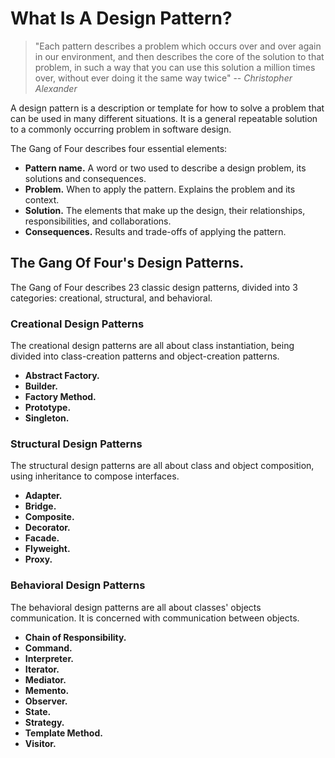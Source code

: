 # What Is A Design Pattern?


> "Each pattern describes a problem which occurs over
and over again in our environment, and then describes the core of the solution
to that problem, in such a way that you can use this solution a million times
over, without ever doing it the same way twice"
>  -- <cite>Christopher Alexander</cite>

A design pattern is a description or template for how to solve a problem that can be used in many different situations. It is a general repeatable solution to a commonly occurring problem in software design.

The Gang of Four describes four essential elements:

* **Pattern name.** A word or two used to describe a design problem, its solutions and consequences.
* **Problem.** When to apply the pattern. Explains the problem and its context.
* **Solution.** The elements that make up the design, their relationships, responsibilities, and collaborations.
* **Consequences.** Results and trade-offs of applying the pattern.

## The Gang Of Four's Design Patterns.

The Gang of Four describes 23 classic design patterns, divided into 3 categories: creational, structural, and behavioral.

### Creational Design Patterns

The creational design patterns are all about class instantiation, being divided into class-creation patterns and object-creation patterns.

* **Abstract Factory.**
* **Builder.** 
* **Factory Method.**
* **Prototype.**
* **Singleton.**

### Structural Design Patterns

The structural design patterns are all about class and object composition, using inheritance to compose interfaces.

* **Adapter.** 
* **Bridge.**
* **Composite.**
* **Decorator.**
* **Facade.**
* **Flyweight.**
* **Proxy.**

### Behavioral Design Patterns

The behavioral design patterns are all about classes' objects communication. It is concerned with communication between objects.

* **Chain of Responsibility.**
* **Command.**
* **Interpreter.**
* **Iterator.**
* **Mediator.**
* **Memento.** 
* **Observer.**
* **State.**
* **Strategy.**
* **Template Method.**
* **Visitor.**




